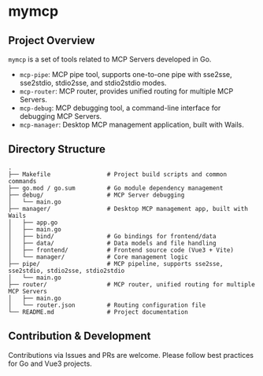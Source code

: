 # mymcp

## Project Overview

`mymcp` is a set of tools related to MCP Servers developed in Go.

- `mcp-pipe`: MCP pipe tool, supports one-to-one pipe with sse2sse, sse2stdio, stdio2sse, and stdio2stdio modes.
- `mcp-router`: MCP router, provides unified routing for multiple MCP Servers.
- `mcp-debug`: MCP debugging tool, a command-line interface for debugging MCP Servers.
- `mcp-manager`: Desktop MCP management application, built with Wails.

## Directory Structure

```
.
├── Makefile                # Project build scripts and common commands
├── go.mod / go.sum         # Go module dependency management
├── debug/                  # MCP Server debugging
│   └── main.go
├── manager/                # Desktop MCP management app, built with Wails
│   ├── app.go
│   ├── main.go
│   ├── bind/               # Go bindings for frontend/data
│   ├── data/               # Data models and file handling
│   ├── frontend/           # Frontend source code (Vue3 + Vite)
│   └── manager/            # Core management logic
├── pipe/                   # MCP pipeline, supports sse2sse, sse2stdio, stdio2sse, stdio2stdio
│   └── main.go
├── router/                 # MCP router, unified routing for multiple MCP Servers
│   ├── main.go
│   └── router.json         # Routing configuration file
└── README.md               # Project documentation
```

## Contribution & Development

Contributions via Issues and PRs are welcome. Please follow best practices for Go and Vue3 projects.
